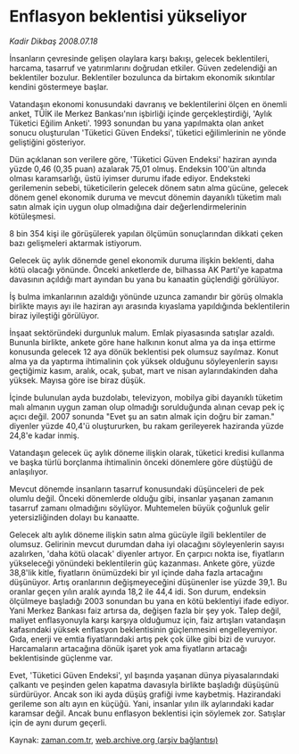 # Enflasyon beklentisi yükseliyor

*Kadir Dikbaş 2008.07.18*

<tr><td class="metin" colspan="2" style="padding-top: 20px; padding-left: 5px; padding-right: 10px;">İnsanların çevresinde gelişen olaylara karşı bakışı, gelecek beklentileri, harcama, tasarruf ve yatırımlarını doğrudan etkiler. Güven zedelendiği an beklentiler bozulur. Beklentiler bozulunca da birtakım ekonomik sıkıntılar kendini göstermeye başlar.</td></tr><tr><td class="metin" colspan="2" style="padding-top: 20px; padding-left: 5px; padding-right: 10px;"><p> Vatandaşın ekonomi konusundaki davranış ve beklentilerini ölçen en önemli anket, TÜİK ile Merkez Bankası'nın işbirliği içinde gerçekleştirdiği, 'Aylık Tüketici Eğilim Anketi'. 1993 sonundan bu yana yapılmakta olan anket sonucu oluşturulan 'Tüketici Güven Endeksi', tüketici eğilimlerinin ne yönde geliştiğini gösteriyor.
<p> Dün açıklanan son verilere göre, 'Tüketici Güven Endeksi' haziran ayında yüzde 0,46 (0,35 puan) azalarak 75,01 olmuş. Endeksin 100'ün altında olması karamsarlığı, üstü iyimser durumu ifade ediyor. Endeksteki gerilemenin sebebi, tüketicilerin gelecek dönem satın alma gücüne, gelecek dönem genel ekonomik duruma ve mevcut dönemin dayanıklı tüketim malı satın almak için uygun olup olmadığına dair değerlendirmelerinin kötüleşmesi.
<p> 8 bin 354 kişi ile görüşülerek yapılan ölçümün sonuçlarından dikkati çeken bazı gelişmeleri aktarmak istiyorum.
<p> Gelecek üç aylık dönemde genel ekonomik duruma ilişkin beklenti, daha kötü olacağı yönünde. Önceki anketlerde de, bilhassa AK Parti'ye kapatma davasının açıldığı mart ayından bu yana bu kanaatin güçlendiği görülüyor.
<p> İş bulma imkanlarının azaldığı yönünde uzunca zamandır bir görüş olmakla birlikte mayıs ayı ile haziran ayı arasında kıyaslama yapıldığında beklentilerin biraz iyileştiği görülüyor.
<p> İnşaat sektöründeki durgunluk malum. Emlak piyasasında satışlar azaldı. Bununla birlikte, ankete göre hane halkının konut alma ya da inşa ettirme konusunda gelecek 12 aya dönük beklentisi pek olumsuz sayılmaz. Konut alma ya da yaptırma ihtimalinin çok yüksek olduğunu söyleyenlerin sayısı geçtiğimiz kasım, aralık, ocak, şubat, mart ve nisan aylarındakinden daha yüksek. Mayısa göre ise biraz düşük.
<p> İçinde bulunulan ayda buzdolabı, televizyon, mobilya gibi dayanıklı tüketim malı almanın uygun zaman olup olmadığı sorulduğunda alınan cevap pek iç açıcı değil. 2007 sonunda "Evet şu an satın almak için doğru bir zaman." diyenler yüzde 40,4'ü oluştururken, bu rakam gerileyerek haziranda yüzde 24,8'e kadar inmiş.
<p> Vatandaşın gelecek üç aylık döneme ilişkin olarak, tüketici kredisi kullanma ve başka türlü borçlanma ihtimalinin önceki dönemlere göre düştüğü de anlaşılıyor.
<p> Mevcut dönemde insanların tasarruf konusundaki düşünceleri de pek olumlu değil. Önceki dönemlerde olduğu gibi, insanlar yaşanan zamanın tasarruf zamanı olmadığını söylüyor. Muhtemelen büyük çoğunluk gelir yetersizliğinden dolayı bu kanaatte.
<p> Gelecek altı aylık döneme ilişkin satın alma gücüyle ilgili beklentiler de olumsuz. Gelirinin mevcut durumdan daha iyi olacağını söyleyenlerin sayısı azalırken, 'daha kötü olacak' diyenler artıyor. En çarpıcı nokta ise, fiyatların yükseleceği yönündeki beklentilerin güç kazanması. Ankete göre, yüzde 38,8'lik kitle, fiyatların önümüzdeki bir yıl içinde daha fazla artacağını düşünüyor. Artış oranlarının değişmeyeceğini düşünenler ise yüzde 39,1. Bu oranlar geçen yılın aralık ayında 18,2 ile 44,4 idi. Son durum, endeksin ölçülmeye başladığı 2003 sonundan bu yana en kötü beklentiyi ifade ediyor. Yani Merkez Bankası faiz artırsa da, değişen fazla bir şey yok. Talep değil, maliyet enflasyonuyla karşı karşıya olduğumuz için, faiz artışları vatandaşın kafasındaki yüksek enflasyon beklentisinin güçlenmesini engelleyemiyor. Gıda, enerji ve emtia fiyatlarındaki artış pek çok ülke gibi bizi de vuruyor. Harcamaların artacağına dönük işaret yok ama fiyatların artacağı beklentisinde güçlenme var.
<p> Evet, 'Tüketici Güven Endeksi', yıl başında yaşanan dünya piyasalarındaki çalkantı ve peşinden gelen kapatma davasıyla birlikte başladığı düşüşünü sürdürüyor. Ancak son iki ayda düşüş grafiği ivme kaybetmiş. Hazirandaki gerileme son altı ayın en küçüğü. Yani, insanlar yılın ilk aylarındaki kadar karamsar değil. Ancak bunu enflasyon beklentisi için söylemek zor. Satışlar için de aynı durum geçerli.<br/></p></p></p></p></p></p></p></p></p></p></p></td></tr>

Kaynak: [zaman.com.tr](http://zaman.com.tr/yazar.do?yazino=715442), [web.archive.org (arşiv bağlantısı)](http://web.archive.org/web/20080827194512/http://www.zaman.com.tr:80/yazar.do?yazino=715442)
